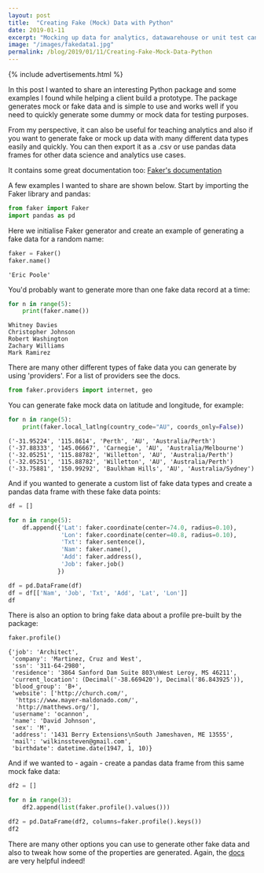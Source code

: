 ```yaml
---
layout: post
title:  "Creating Fake (Mock) Data with Python"
date: 2019-01-11
excerpt: "Mocking up data for analytics, datawarehouse or unit test can be challenging. This Python package is a fast and easy way to generate fake (mock) data."
image: "/images/fakedata1.jpg"
permalink: /blog/2019/01/11/Creating-Fake-Mock-Data-Python
---
```



{% include advertisements.html %}


In this post I wanted to share an interesting Python package and some examples I found while helping a client build a prototype. The package generates mock or fake data and is simple to use and works well if you need to quickly generate some dummy or mock data for testing purposes.

From my perspective, it can also be useful for teaching analytics and also if you want to generate fake or mock up data with many different data types easily and quickly. You can then export it as a .csv or use pandas data frames for other data science and analytics use cases. 

It contains some great documentation too: [Faker's documentation](https://faker.readthedocs.io/en/stable/index.html)




A few examples I wanted to share are shown below. Start by importing the Faker library and pandas:

```python
from faker import Faker
import pandas as pd
```


Here we initialise Faker generator and create an example of generating a fake data for a random name:

```python
faker = Faker()
faker.name()
```




    'Eric Poole'


You'd probably want to generate more than one fake data record at a time:

```python
for n in range(5):
    print(faker.name())
```

    Whitney Davies
    Christopher Johnson
    Robert Washington
    Zachary Williams
    Mark Ramirez



There are many other different types of fake data you can generate by using 'providers'. For a list of providers see the docs.
```python
from faker.providers import internet, geo
```



You can generate fake mock data on latitude and longitude, for example:

```python
for n in range(5):
    print(faker.local_latlng(country_code="AU", coords_only=False))
```

    ('-31.95224', '115.8614', 'Perth', 'AU', 'Australia/Perth')
    ('-37.88333', '145.06667', 'Carnegie', 'AU', 'Australia/Melbourne')
    ('-32.05251', '115.88782', 'Willetton', 'AU', 'Australia/Perth')
    ('-32.05251', '115.88782', 'Willetton', 'AU', 'Australia/Perth')
    ('-33.75881', '150.99292', 'Baulkham Hills', 'AU', 'Australia/Sydney')




And if you wanted to generate a custom list of fake data types and create a pandas data frame with these fake data points:

```python
df = []

for n in range(5):
    df.append({'Lat': faker.coordinate(center=74.0, radius=0.10),
               'Lon': faker.coordinate(center=40.8, radius=0.10),
               'Txt': faker.sentence(),
               'Nam': faker.name(),
               'Add': faker.address(),
               'Job': faker.job()
              })

df = pd.DataFrame(df)
df = df[['Nam', 'Job', 'Txt', 'Add', 'Lat', 'Lon']]
df
```




There is also an option to bring fake data about a profile pre-built by the package:

```python
faker.profile()
```




    {'job': 'Architect',
     'company': 'Martinez, Cruz and West',
     'ssn': '311-64-2980',
     'residence': '3864 Sanford Dam Suite 803\nWest Leroy, MS 46211',
     'current_location': (Decimal('-38.669420'), Decimal('86.843925')),
     'blood_group': 'B+',
     'website': ['http://church.com/',
      'https://www.mayer-maldonado.com/',
      'http://matthews.org/'],
     'username': 'ocannon',
     'name': 'David Johnson',
     'sex': 'M',
     'address': '1431 Berry Extensions\nSouth Jameshaven, ME 13555',
     'mail': 'wilkinssteven@gmail.com',
     'birthdate': datetime.date(1947, 1, 10)}


And if we wanted to - again - create a pandas data frame from this same mock fake data:



```python
df2 = []

for n in range(3):
    df2.append(list(faker.profile().values()))

df2 = pd.DataFrame(df2, columns=faker.profile().keys())
df2
```



There are many other options you can use to generate other fake data and also to tweak how some of the properties are generated. Again, the [docs](https://faker.readthedocs.io/en/stable/index.html) are very helpful indeed!
